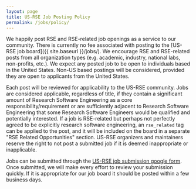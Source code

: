 ```yaml
---
layout: page
title: US-RSE Job Posting Policy
permalink: /jobs/policy/
---
```


We happily post RSE and RSE-related job openings as a service to our community.
There is currently no fee associated with posting to the [US-RSE job board]({{ site.baseurl }}/jobs/).
We encourage RSE and RSE-related posts from all organization types (e.g. academic, industry, national labs, non-profits, etc.).
We expect any posted job to be open to individuals based in the United States.
Non-US based postings will be considered, provided they are open to applicants from the United States.

Each post will be reviewed for applicability to the US-RSE community.
Jobs are considered applicable, regardless of title, if they contain a significant amount of Research Software Engineering as a core responsibility/requirement or are sufficiently adjacent to Research Software Engineering that some Research Software Engineers would be qualified and potentially interested.
If a job is RSE-related but perhaps not perfectly agreed to be explicitly research software engineering, an `rse_related` tag can be
applied to the post, and it will be included on the board in a separate "RSE Related Opportunities" section.
US-RSE organizers and maintainers reserve the right to not post a submitted job if it is deemed inappropriate or inapplicable.  

Jobs can be submitted through the [US-RSE job submission google form](https://docs.google.com/forms/d/e/1FAIpQLSfYK64R1c0rj-ERldGLxuqedLIbsYPZXj9uBplDRYNmnND10Q/viewform?usp=sf_link).
Once submitted, we will make every effort to review your submission quickly.
If it is appropriate for our job board it should be posted within a few business days.  
